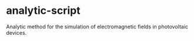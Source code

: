 # analytic-script
Analytic method for the simulation of electromagnetic fields in photovoltaic devices.
